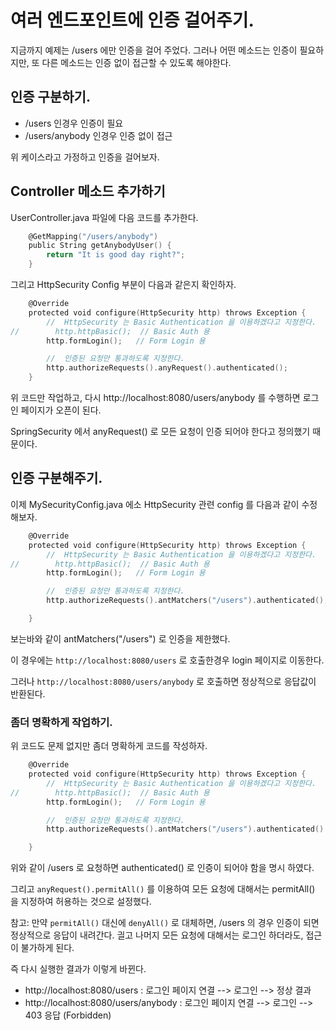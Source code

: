 # 여러 엔드포인트에 인증 걸어주기. 

지금까지 예제는 /users 에만 인증을 걸어 주었다. 그러나 어떤 메소드는 인증이 필요하지만, 또 다른 메소드는 인증 없이 접근할 수 있도록 해야한다. 

## 인증 구분하기. 

- /users 인경우 인증이 필요
- /users/anybody 인경우 인증 없이 접근 

위 케이스라고 가정하고 인증을 걸어보자. 

## Controller 메소드 추가하기 

UserController.java  파일에 다음 코드를 추가한다. 

```go
    @GetMapping("/users/anybody")
    public String getAnybodyUser() {
        return "It is good day right?";
    }
```

그리고 HttpSecurity Config 부분이 다음과 같은지 확인하자. 

```go
    @Override
    protected void configure(HttpSecurity http) throws Exception {
        //  HttpSecurity 는 Basic Authentication 을 이용하겠다고 지정한다.
//        http.httpBasic();  // Basic Auth 용
        http.formLogin();   // Form Login 용

        //  인증된 요청만 통과하도록 지정한다.
        http.authorizeRequests().anyRequest().authenticated();
    }
```

위 코드만 작업하고, 다시 http://localhost:8080/users/anybody 를 수행하면 로그인 페이지가 오픈이 된다. 

SpringSecurity 에서 anyRequest() 로 모든 요청이 인증 되어야 한다고 정의했기 때문이다. 

## 인증 구분해주기. 

이제 MySecurityConfig.java 에소 HttpSecurity 관련 config 를 다음과 같이 수정해보자. 

```go
    @Override
    protected void configure(HttpSecurity http) throws Exception {
        //  HttpSecurity 는 Basic Authentication 을 이용하겠다고 지정한다.
//        http.httpBasic();  // Basic Auth 용
        http.formLogin();   // Form Login 용

        //  인증된 요청만 통과하도록 지정한다.
        http.authorizeRequests().antMatchers("/users").authenticated();

    }
```

보는바와 같이 antMatchers("/users") 로 인증을 제한했다. 

이 경우에는 `http://localhost:8080/users` 로 호출한경우 login 페이지로 이동한다. 

그러나 `http://localhost:8080/users/anybody` 로 호출하면 정상적으로 응답값이 반환된다. 

### 좀더 명확하게 작업하기. 

위 코드도 문제 없지만 좀더 명확하게 코드를 작성하자. 

```go
    @Override
    protected void configure(HttpSecurity http) throws Exception {
        //  HttpSecurity 는 Basic Authentication 을 이용하겠다고 지정한다.
//        http.httpBasic();  // Basic Auth 용
        http.formLogin();   // Form Login 용

        //  인증된 요청만 통과하도록 지정한다.
        http.authorizeRequests().antMatchers("/users").authenticated().anyRequest().permitAll();

    }
```

위와 같이 /users 로 요청하면 authenticated() 로 인증이 되어야 함을 명시 하였다. 

그리고 `anyRequest().permitAll()` 를 이용하여 모든 요청에 대해서는 permitAll() 을 지정하여 허용하는 것으로 설정했다. 

참고: 만약 `permitAll()` 대신에 `denyAll()` 로 대체하면, /users 의 경우 인증이 되면 정상적으로 응답이 내려간다. 긜고 나머지 모든 요청에 대해서는 로그인 하더라도, 접근이 불가하게 된다. 

즉 다시 실행한 결과가 이렇게 바뀐다. 

- http://localhost:8080/users : 로그인 페이지 연결 --> 로그인 --> 정상 결과 
- http://localhost:8080/users/anybody : 로그인 페이지 연결 --> 로그인 --> 403 응답 (Forbidden) 

